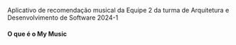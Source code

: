 Aplicativo de recomendação musical da Equipe 2 da turma de Arquitetura e Desenvolvimento de Software 2024-1

#### O que é o My Music